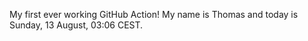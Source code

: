 My first ever working GitHub Action!
My name is Thomas and today is Sunday, 13 August, 03:06 CEST. 
